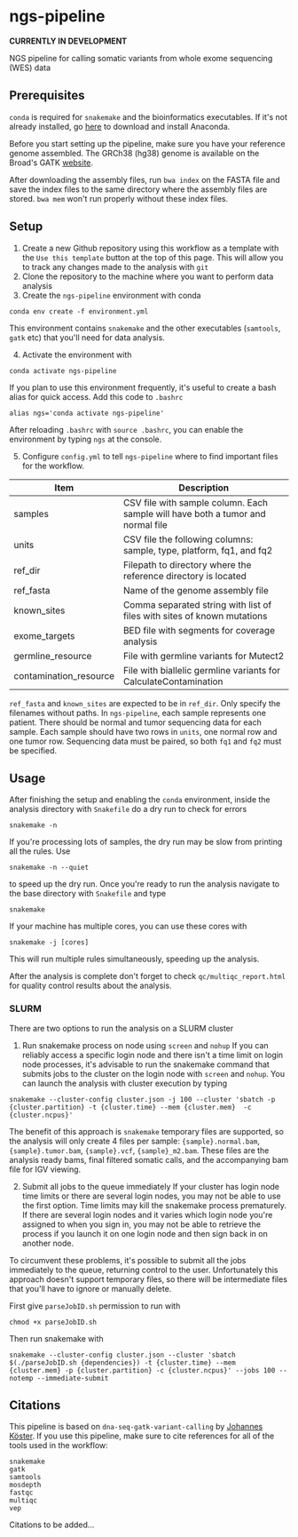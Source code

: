 # ngs-pipeline
**CURRENTLY IN DEVELOPMENT**

NGS pipeline for calling somatic variants from whole exome sequencing (WES) data

## Prerequisites
`conda` is required for `snakemake` and the bioinformatics executables.
If it's not already installed, go [here](https://www.anaconda.com/distribution/) 
to download and install Anaconda.

Before you start setting up the pipeline, make sure you have your reference genome assembled.
The GRCh38 (hg38) genome is available on the Broad's
GATK [website](https://software.broadinstitute.org/gatk/download/bundle). 

After downloading the assembly files, run `bwa index` on the FASTA file and save the
index files to the same directory where the assembly files are stored. `bwa mem` won't
run properly without these index files.

## Setup

1. Create a new Github repository using this workflow as a template with the `Use this template` button
at the top of this page. This will allow you to track any changes made to the analysis with `git`
2. Clone the repository to the machine where you want to perform data analysis
3. Create the `ngs-pipeline` 
environment with conda
```
conda env create -f environment.yml
```
This environment contains `snakemake` and the other executables (`samtools`, `gatk` etc) that you'll
need for data analysis.

4. Activate the environment with
```
conda activate ngs-pipeline
```
If you plan to use this environment frequently, it's useful to create a bash alias for quick access.
Add this code to `.bashrc`
```
alias ngs='conda activate ngs-pipeline'
```
After reloading `.bashrc` with `source .bashrc`, you can enable the environment by typing `ngs` at the console.

5. Configure `config.yml` to tell `ngs-pipeline` where to find important files for the workflow.

| Item                   | Description                                                                          |
|------------------------|--------------------------------------------------------------------------------------|
| samples                | CSV file with sample column. Each sample will have both a tumor and normal file      |
| units                  | CSV file the following columns: sample, type, platform, fq1, and fq2                 |
| ref_dir                | Filepath to directory where the reference directory is located                       |
| ref_fasta              | Name of the genome assembly file                                                     |
| known_sites            | Comma separated string with list of files with sites of known mutations              |
| exome_targets          | BED file with segments for coverage analysis                                         |
| germline_resource      | File with germline variants for Mutect2                                              |
| contamination_resource | File with biallelic germline variants for CalculateContamination                     |

`ref_fasta` and `known_sites` are expected to be in `ref_dir`. Only specify the filenames without paths.
In `ngs-pipeline`, each sample represents one patient. There should be normal and tumor sequencing data for each
sample. Each sample should have two rows in `units`, one normal row and one tumor row. Sequencing data must be
paired, so both `fq1` and `fq2` must be specified.


## Usage
After finishing the setup and enabling the `conda` environment, inside the analysis directory with
`Snakefile` do a dry run to check for errors
```
snakemake -n
```
If you're processing lots of samples, the dry run may be slow from printing all the rules. Use
```
snakemake -n --quiet
```
to speed up the dry run.
Once you're ready to run the analysis navigate to the base directory with `Snakefile` and type
```
snakemake
```
If your machine has multiple cores, you can use these cores with
```
snakemake -j [cores]
```
This will run multiple rules simultaneously, speeding up the analysis.

After the analysis is complete don't forget to check `qc/multiqc_report.html` for
quality control results about the analysis.

### SLURM
There are two options to run the analysis on a SLURM cluster

1. Run snakemake process on node using `screen` and `nohup`
If you can reliably access a specific login node and there isn't a time limit
on login node processes, it's advisable to run the snakemake command that submits jobs
to the cluster on the login node with `screen` and `nohup`.
You can launch the analysis with cluster execution by typing
```
snakemake --cluster-config cluster.json -j 100 --cluster 'sbatch -p {cluster.partition} -t {cluster.time} --mem {cluster.mem}  -c {cluster.ncpus}'
```
The benefit of this approach is `snakemake` temporary files are supported, so the analysis will
only create 4 files per sample: `{sample}.normal.bam`, `{sample}.tumor.bam`, `{sample}.vcf`, `{sample}_m2.bam`.
These files are the analysis ready bams, final filtered somatic calls, and the accompanying bam file 
for IGV viewing.

2. Submit all jobs to the queue immediately 
If your cluster has login node time limits or there are several login nodes, you may not be able to use
the first option. Time limits may kill the snakemake process prematurely. If there are several login nodes
and it varies which login node you're assigned to when you sign in, you may not be able to retrieve the process
if you launch it on one login node and then sign back in on another node.

To circumvent these problems, it's possible to submit all the jobs immediately to the queue,
returning control to the user. Unfortunately this approach doesn't support temporary files, so there will
be  intermediate files that you'll have to ignore or manually delete.


First give `parseJobID.sh` permission to run with
```
chmod +x parseJobID.sh
```

Then run snakemake with
```
snakemake --cluster-config cluster.json --cluster 'sbatch $(./parseJobID.sh {dependencies}) -t {cluster.time} --mem {cluster.mem} -p {cluster.partition} -c {cluster.ncpus}' --jobs 100 --notemp --immediate-submit
```


## Citations
This pipeline is based on `dna-seq-gatk-variant-calling` by 
[Johannes Köster](https://github.com/snakemake-workflows/dna-seq-gatk-variant-calling).
If you use this pipeline, make sure to cite references for all of the tools used in the workflow:
```
snakemake
gatk
samtools
mosdepth
fastqc
multiqc
vep
```
Citations to be added...
